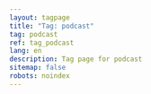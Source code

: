 ```yaml
---
layout: tagpage
title: "Tag: podcast"
tag: podcast
ref: tag_podcast
lang: en
description: Tag page for podcast
sitemap: false
robots: noindex
---
```

